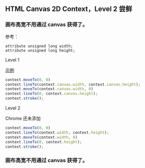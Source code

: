 HTML Canvas 2D Context，Level 2 尝鲜
---

### 画布高宽不用通过 canvas 获得了。

参考：

```idl
attribute unsigned long width;
attribute unsigned long height;
```

Level 1

[示例](http://jsbin.com/nimemo/5/edit?js,console)

```js
context.moveTo(0, 0)
context.lineTo(context.canvas.width, context.canvas.height);
context.moveTo(context.canvas.width, 0)
context.lineTo(0, context.canvas.height);
context.stroke();
```

Level 2

Chrome 还未添加

```js
context.moveTo(0, 0)
context.lineTo(context.width, context.height);
context.moveTo(context.width, 0)
context.lineTo(0, context.height);
context.stroke();
```

### 画布高宽不用通过 canvas 获得了。
